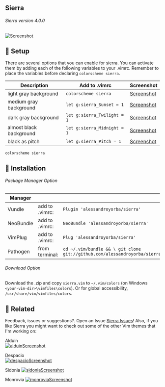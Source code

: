 Sierra
------
###### Sierra version 4.0.0
![Screenshot](https://cloud.githubusercontent.com/assets/11221489/22007463/af961856-dc27-11e6-84da-0b0a3597897c.png)


:rocket: Setup
---------------
There are several options that you can enable for sierra. You can activate them by adding each of the following variables to your .vimrc. Remember to place the variables before declaring `colorscheme sierra`.

| Description                        | Add to .vimrc                            | Screenshot                                                                |
|------------------------------------|------------------------------------------|---------------------------------------------------------------------------|
| light gray background              | `colorscheme sierra`                     | [Screenshot](https://cloud.githubusercontent.com/assets/11221489/21464772/1a31fa2a-c93d-11e6-91c5-94dd23bfb4fe.png)|
| medium gray background             | `let g:sierra_Sunset = 1`                | [Screenshot](https://cloud.githubusercontent.com/assets/11221489/21464774/210b5f9e-c93d-11e6-8c22-7b265c39724d.png)|
| dark  gray background              | `let g:sierra_Twilight = 1`              | [Screenshot](https://cloud.githubusercontent.com/assets/11221489/21464777/352b41e2-c93d-11e6-90be-0f6ca1a0038e.png)|
| almost black background            | `let g:sierra_Midnight = 1`              | [Screenshot](https://cloud.githubusercontent.com/assets/11221489/21464780/3ce0cff6-c93d-11e6-8835-1d312f75efde.png)|
| black as pitch                     | `let g:sierra_Pitch = 1`                 | [Screenshot](https://cloud.githubusercontent.com/assets/11221489/21464782/48c28198-c93d-11e6-953f-3d96bf56ed80.png)|

```VimL
colorscheme sierra
```

:open_file_folder: Installation
---------------

###### Package Manager Option
| Manager          |                 |                                                                           |
|------------------|-----------------|---------------------------------------------------------------------------|
| Vundle           | add to .vimrc:  | `Plugin 'alessandroyorba/sierra'`                                         |
| NeoBundle        | add to .vimrc:  | `NeoBundle 'alessandroyorba/sierra'`                                      |
| VimPlug          | add to .vimrc:  | `Plug 'alessandroyorba/sierra'`                                           |
| Pathogen         | from terminal:  | `cd ~/.vim/bundle && \ git clone git://github.com/alessandroyorba/sierra` |

###### Download Option
Download the .zip and copy `sierra.vim` to `~/.vim/colors` (on Windows `<your-vim-dir>\vimfiles\colors`). Or for global accessibility, `/usr/share/vim/vimfiles/colors`.


:octopus: Related
-------
Feedback, issues or suggestions?. Open an Issue [Sierra Issues](https://github.com/AlessandroYorba/Sierra/issues)! Also, if you like Sierra you might want to check out some of the other Vim themes that I'm working on:

Alduin  
[![alduinScreenshot](https://cloud.githubusercontent.com/assets/11221489/22487665/20e650e2-e7c3-11e6-8b0e-402c5cd2a11f.png)](https://github.com/AlessandroYorba/Alduin) 

Despacio    
[![despacioScreenshot](https://cloud.githubusercontent.com/assets/11221489/22007468/bb7ed162-dc27-11e6-9264-300032ffde63.png)](https://github.com/AlessandroYorba/Despacio)

Sidonia
[![sidoniaScreenshot](https://cloud.githubusercontent.com/assets/11221489/22007475/d6c3ddb4-dc27-11e6-9f20-d3d5803faa3f.png)](https://github.com/AlessandroYorba/Sidonia)

Monrovia
[![monroviaScreenshot](https://cloud.githubusercontent.com/assets/11221489/22258940/420a20ba-e218-11e6-8eb5-b2f1d7803819.png)](https://github.com/AlessandroYorba/Monrovia)
